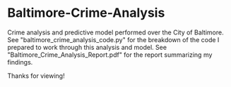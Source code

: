 # Baltimore-Crime-Analysis
Crime analysis and predictive model performed over the City of Baltimore. 
See "baltimore_crime_analysis_code.py" for the breakdown of the code I prepared to work through this analysis and model.
See "Baltimore_Crime_Analysis_Report.pdf" for the report summarizing my findings. 

Thanks for viewing!
